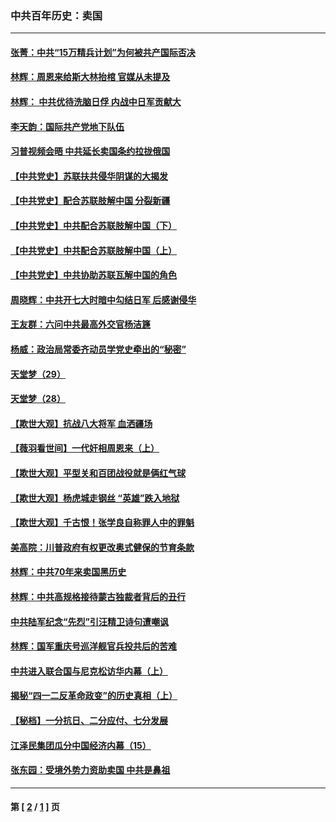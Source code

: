 ### 中共百年历史：卖国
---
#### [张菁：中共“15万精兵计划”为何被共产国际否决](../../pages/nf1176117/n13967677.md?06010430) 
#### [林辉：周恩来给斯大林抬棺 官媒从未提及](../../pages/nf1176117/n13961173.md?06010430) 
#### [林辉： 中共优待洗脑日俘 内战中日军贡献大](../../pages/nf1176117/n13624644.md?06010430) 
#### [李天韵：国际共产党地下队伍](../../pages/nf1176117/n13611808.md?06010430) 
#### [习普视频会晤 中共延长卖国条约拉拢俄国](../../pages/nf1176117/n13060971.md?06010430) 
#### [【中共党史】苏联扶共侵华阴谋的大揭发](../../pages/nf1176117/n13056050.md?06010430) 
#### [【中共党史】配合苏联肢解中国 分裂新疆](../../pages/nf1176117/n13040700.md?06010430) 
#### [【中共党史】中共配合苏联肢解中国（下）](../../pages/nf1176117/n13035660.md?06010430) 
#### [【中共党史】中共配合苏联肢解中国（上）](../../pages/nf1176117/n13030262.md?06010430) 
#### [【中共党史】中共协助苏联瓦解中国的角色](../../pages/nf1176117/n13018109.md?06010430) 
#### [周晓辉：中共开七大时暗中勾结日军 后感谢侵华](../../pages/nf1176117/n12921960.md?06010430) 
#### [王友群：六问中共最高外交官杨洁篪](../../pages/nf1176117/n12836495.md?06010430) 
#### [杨威：政治局常委齐动员学党史牵出的“秘密”](../../pages/nf1176117/n12764642.md?06010430) 
#### [天堂梦（29）](../../pages/nf1176117/n12408465.md?06010430) 
#### [天堂梦（28）](../../pages/nf1176117/n12408309.md?06010430) 
#### [【欺世大观】抗战八大将军 血洒疆场](../../pages/nf1176117/n12357044.md?06010430) 
#### [【薇羽看世间】一代奸相周恩来（上）](../../pages/nf1176117/n12401109.md?06010430) 
#### [【欺世大观】平型关和百团战役就是俩红气球](../../pages/nf1176117/n12359157.md?06010430) 
#### [【欺世大观】杨虎城走钢丝 “英雄”跌入地狱](../../pages/nf1176117/n12358840.md?06010430) 
#### [【欺世大观】千古恨！张学良自称罪人中的罪魁](../../pages/nf1176117/n12358629.md?06010430) 
#### [美高院：川普政府有权更改奥式健保的节育条款](../../pages/nf1176117/n12242171.md?06010430) 
#### [林辉：中共70年来卖国黑历史](../../pages/nf1176117/n11552181.md?06010430) 
#### [林辉：中共高规格接待蒙古独裁者背后的丑行](../../pages/nf1176117/n11225005.md?06010430) 
#### [中共陆军纪念“先烈”引汪精卫诗句遭嘲讽](../../pages/nf1176117/n11153345.md?06010430) 
#### [林辉：国军重庆号巡洋舰官兵投共后的苦难](../../pages/nf1176117/n10997801.md?06010430) 
#### [中共进入联合国与尼克松访华内幕（上）](../../pages/nf1176117/n10138788.md?06010430) 
#### [揭秘“四一二反革命政变”的历史真相（上）](../../pages/nf1176117/n9996650.md?06010430) 
#### [【秘档】一分抗日、二分应付、七分发展](../../pages/nf1176117/n9331484.md?06010430) 
#### [江泽民集团瓜分中国经济内幕（15）](../../pages/nf1176117/n9268584.md?06010430) 
#### [张东园：受境外势力资助卖国 中共是鼻祖](../../pages/nf1176117/n9272480.md?06010430) 

---
#### 第 [ [2](./2.md?06010430) / [1](./1.md?06010430) ] 页
